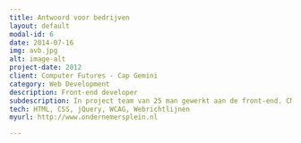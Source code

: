 ```yaml
---
title: Antwoord voor bedrijven
layout: default
modal-id: 6
date: 2014-07-16
img: avb.jpg
alt: image-alt
project-date: 2012
client: Computer Futures - Cap Gemini
category: Web Development
description: Front-end developer
subdescription: In project team van 25 man gewerkt aan de front-end. CMS op basis van Hippo.
tech: HTML, CSS, jQuery, WCAG, Webrichtlijnen
myurl: http://www.ondernemersplein.nl

---
```

